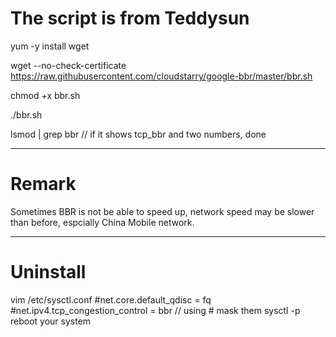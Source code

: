 # The script is from Teddysun

yum -y install wget

wget --no-check-certificate https://raw.githubusercontent.com/cloudstarry/google-bbr/master/bbr.sh

chmod +x bbr.sh

./bbr.sh

lsmod | grep bbr  // if it shows tcp_bbr and two numbers, done

***

# Remark
Sometimes BBR is not be able to speed up, network speed may be slower than before, espcially China Mobile network.

***
# Uninstall

vim /etc/sysctl.conf
#net.core.default_qdisc = fq  
#net.ipv4.tcp_congestion_control = bbr // using # mask them
sysctl -p
reboot  your system
